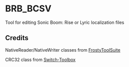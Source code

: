 # BRB_BCSV
 Tool for editing Sonic Boom: Rise or Lyric localization files
 
## Credits

NativeReader/NativeWriter classes from [FrostyToolSuite](https://github.com/CadeEvs/FrostyToolsuite)

CRC32 class from [Switch-Toolbox](https://github.com/KillzXGaming/Switch-Toolbox) 
